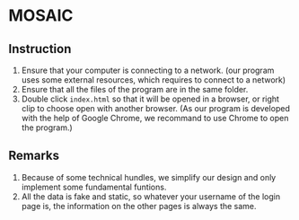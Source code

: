# MOSAIC

## Instruction
1. Ensure that your computer is connecting to a network. (our program uses some external resources, which requires to connect to a network)
2. Ensure that all the files of the program are in the same folder.
3. Double click `index.html` so that it will be opened in a browser, or right clip to choose open with another browser. (As our program is developed with the help of Google Chrome, we recommand to use Chrome to open the program.)

## Remarks
1. Because of some technical hundles, we simplify our design and only implement some fundamental funtions.
2. All the data is fake and static, so whatever your username of the login page is, the information on the other pages is always the same.
